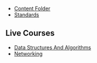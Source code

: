 - [Content Folder](https://github.com/enkidevs/curriculum/tree/master/comp-sci)
- [Standards](https://github.com/enkidevs/curriculum/tree/master/comp-sci)

## Live Courses
- [Data Structures And Algorithms](https://github.com/enkidevs/curriculum/tree/master/comp-sci/data-structures-and-algorithms)
- [Networking](https://github.com/enkidevs/curriculum/tree/master/comp-sci/networking)
